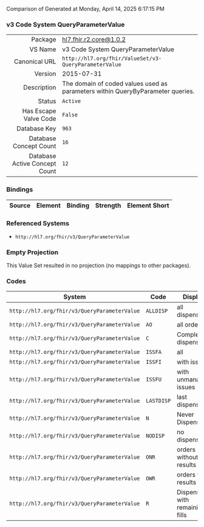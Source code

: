 Comparison of 
Generated at Monday, April 14, 2025 6:17:15 PM

### v3 Code System QueryParameterValue

|      |     |
| ---: | --- |
| Package | hl7.fhir.r2.core@1.0.2 |
| VS Name | v3 Code System QueryParameterValue |
| Canonical URL | `http://hl7.org/fhir/ValueSet/v3-QueryParameterValue` |
| Version | 2015-07-31 |
| Description | The domain of coded values used as parameters within QueryByParameter queries. |
| Status | `Active` |
| Has Escape Valve Code | `False` |
| Database Key | `963` |
| Database Concept Count | `16` |
| Database Active Concept Count | `12` |
### Bindings

| Source | Element | Binding | Strength | Element Short |
| ------ | ------- | ------- | -------- | ------------- |

### Referenced Systems

* `http://hl7.org/fhir/v3/QueryParameterValue`
### Empty Projection

This Value Set resulted in no projection (no mappings to other packages).

### Codes

| System | Code | Display |
| ------ | ---- | ------- |
| `http://hl7.org/fhir/v3/QueryParameterValue` | `ALLDISP` | all dispenses |
| `http://hl7.org/fhir/v3/QueryParameterValue` | `AO` | all orders |
| `http://hl7.org/fhir/v3/QueryParameterValue` | `C` | Completely dispensed |
| `http://hl7.org/fhir/v3/QueryParameterValue` | `ISSFA` | all |
| `http://hl7.org/fhir/v3/QueryParameterValue` | `ISSFI` | with issues |
| `http://hl7.org/fhir/v3/QueryParameterValue` | `ISSFU` | with unmanaged issues |
| `http://hl7.org/fhir/v3/QueryParameterValue` | `LASTDISP` | last dispense |
| `http://hl7.org/fhir/v3/QueryParameterValue` | `N` | Never Dispensed |
| `http://hl7.org/fhir/v3/QueryParameterValue` | `NODISP` | no dispense |
| `http://hl7.org/fhir/v3/QueryParameterValue` | `ONR` | orders without results |
| `http://hl7.org/fhir/v3/QueryParameterValue` | `OWR` | orders with results |
| `http://hl7.org/fhir/v3/QueryParameterValue` | `R` | Dispensed with remaining fills |

